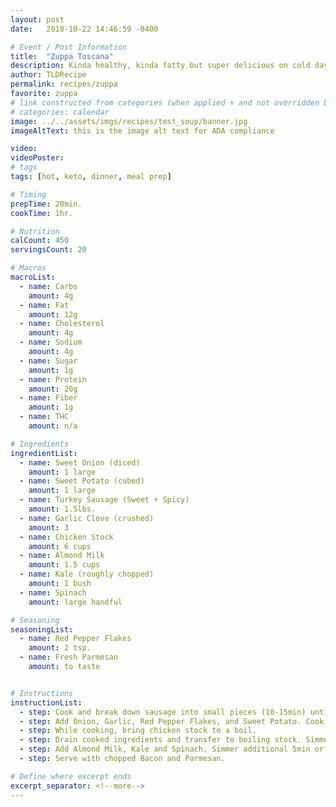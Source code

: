 ```yaml
---
layout: post
date:   2018-10-22 14:46:59 -0400

# Event / Post Information
title:  "Zuppa Toscana"
description: Kinda healthy, kinda fatty but super delicious on cold days.
author: TLDRecipe
permalink: recipes/zuppa
favorite: zuppa
# link constructed from categories (when applied + and not overridden by permalink)
# categories: calendar
image: ../../assets/imgs/recipes/test_soup/banner.jpg
imageAltText: this is the image alt text for ADA compliance

video:
videoPoster:
# tags
tags: [hot, keto, dinner, meal prep]

# Timing
prepTime: 20min.
cookTime: 1hr.

# Nutrition
calCount: 450
servingsCount: 20

# Macros
macroList:
  - name: Carbs
    amount: 4g
  - name: Fat
    amount: 12g
  - name: Cholesterol
    amount: 4g
  - name: Sodium
    amount: 4g
  - name: Sugar
    amount: 1g
  - name: Protein
    amount: 20g
  - name: Fiber
    amount: 1g
  - name: THC
    amount: n/a

# Ingredients
ingredientList:
  - name: Sweet Onion (diced)
    amount: 1 large
  - name: Sweet Potato (cubed)
    amount: 1 large
  - name: Turkey Sausage (Sweet + Spicy)
    amount: 1.5lbs.
  - name: Garlic Clove (crushed)
    amount: 3
  - name: Chicken Stock
    amount: 6 cups
  - name: Almond Milk
    amount: 1.5 cups
  - name: Kale (roughly chopped)
    amount: 1 bush
  - name: Spinach
    amount: large handful

# Seasoning
seasoningList:
  - name: Red Pepper Flakes
    amount: 2 tsp.
  - name: Fresh Parmesan
    amount: to taste


# Instructions
instructionList:
  - step: Cook and break down sausage into small pieces (10-15min) until browned.
  - step: Add Onion, Garlic, Red Pepper Flakes, and Sweet Potato. Cook together (5-10min) to soften potatoes.
  - step: While cooking, bring chicken stock to a boil.
  - step: Drain cooked ingredients and transfer to boiling stock. Simmer for 15-20min. Or until potatoes are tender.
  - step: Add Almond Milk, Kale and Spinach. Simmer additional 5min or until greens have reduced in size.
  - step: Serve with chopped Bacon and Parmesan.

# Define where excerpt ends
excerpt_separator: <!--more-->
---
```

